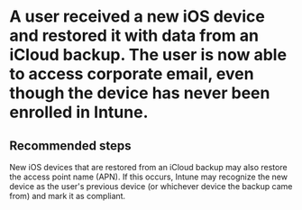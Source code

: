 <properties
	pageTitle="A user received a new iOS device and restored it with data from an iCloud backup. The user is now able to access corporate email, even though the device has never been enrolled in Intune."
	description="A user received a new iOS device and restored it with data from an iCloud backup. The user is now able to access corporate email, even though the device has never been enrolled in Intune."
	service="microsoft.intune"
	resource="intune"
	authors="mackie1604"
	displayOrder="2"
	selfHelpType="resource"
	supportTopicIds=""
	resourceTags="conditional_access_selfhelp"
	productPesIds=""
	cloudEnvironments="public"
	articleId="36af45c6-665a-4efe-bb25-c6bb384ddc15"
/>

# A user received a new iOS device and restored it with data from an iCloud backup. The user is now able to access corporate email, even though the device has never been enrolled in Intune.

## **Recommended steps**

New iOS devices that are restored from an iCloud backup may also restore the access point name (APN).  If this occurs, Intune may recognize the new device as the user's previous device (or whichever device the backup came from) and mark it as compliant.
